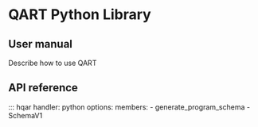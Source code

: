 # QART Python Library

## User manual

Describe how to use QART

## API reference

::: hqar
    handler: python
    options:
        members:
            - generate_program_schema
            - SchemaV1


